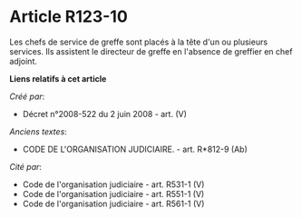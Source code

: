 # Article R123-10

Les chefs de service de greffe sont placés à la tête d'un ou plusieurs services. Ils assistent le directeur de greffe en
l'absence de greffier en chef adjoint.

**Liens relatifs à cet article**

_Créé par_:

  - Décret n°2008-522 du 2 juin 2008 - art. (V)

_Anciens textes_:

  - CODE DE L'ORGANISATION JUDICIAIRE. - art. R*812-9 (Ab)

_Cité par_:

  - Code de l'organisation judiciaire - art. R531-1 (V)
  - Code de l'organisation judiciaire - art. R551-1 (V)
  - Code de l'organisation judiciaire - art. R561-1 (V)
